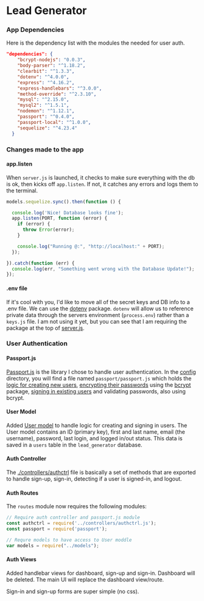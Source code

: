 # Lead Generator

### App Dependencies

Here is the dependency list with the modules the needed for user auth.

```json
"dependencies": {
    "bcrypt-nodejs": "0.0.3",
    "body-parser": "^1.18.2",
    "clearbit": "^1.3.3",
    "dotenv": "^4.0.0",
    "express": "^4.16.2",
    "express-handlebars": "^3.0.0",
    "method-override": "^2.3.10",
    "mysql": "^2.15.0",
    "mysql2": "^1.5.1",
    "nodemon": "^1.12.1",
    "passport": "^0.4.0",
    "passport-local": "^1.0.0",
    "sequelize": "^4.23.4"
  }
```

### Changes made to the app

#### app.listen

When `server.js` is launched, it checks to make sure everything with the db is ok, then kicks off `app.listen`. If not, it catches any errors and logs them to the terminal.

```javascript
models.sequelize.sync().then(function () {

  console.log('Nice! Database looks fine');
  app.listen(PORT, function (error) {
    if (error) {
      throw Error(error);
    }

    console.log("Running @:", "http://localhost:" + PORT);
  });

}).catch(function (err) {
  console.log(err, "Something went wrong with the Database Update!");
});
```

#### .env file

If it's cool with you, I'd like to move all of the secret keys and DB info to a .env file. We can use the [dotenv](https://www.npmjs.com/package/dotenv) package. `dotenv` will allow us to reference private data  through the servers environment (`process.env`) rather than a `keys.js` file. I am not using it yet, but you can see that I am requiring the package at the top of [server.js](https://github.com/abishr12/lead-generator/blob/b9406a17ebca1043b0f033f96c756a20eaa444f4/server.js#L1).

### User Authentication

#### Passport.js

[Passport.js](http://www.passportjs.org/) is the library I chose to handle user authentication. In the [config](https://github.com/abishr12/lead-generator/blob/auth/config/passport/passport.js) directory, you will find a file named `passport/passport.js` which holds the [logic for creating new users](https://github.com/abishr12/lead-generator/blob/b9406a17ebca1043b0f033f96c756a20eaa444f4/config/passport/passport.js#L9), [encrypting their passwords](https://github.com/abishr12/lead-generator/blob/b9406a17ebca1043b0f033f96c756a20eaa444f4/config/passport/passport.js#L19) using the [bcrypt](https://www.npmjs.com/package/bcrypt) package, [signing in existing users](https://github.com/abishr12/lead-generator/blob/b9406a17ebca1043b0f033f96c756a20eaa444f4/config/passport/passport.js#L54) and validating passwords, also using bcrypt.


#### User Model

Added [User model](https://github.com/abishr12/lead-generator/blob/auth/models/users.js) to handle logic for creating and signing in users. The User model contains an ID (primary key), first and last name, email (the username), password, last login, and logged in/out status. This data is saved in a `users` table in the `lead_generator` database.

#### Auth Controller

The [./controllers/authctrl](https://github.com/abishr12/lead-generator/blob/auth/controllers/authctrl.js) file is basically a set of methods that are exported to handle sign-up, sign-in, detecting if a user is signed-in, and logout.

#### Auth Routes

The `routes` module now requires the following modules: 

```javascript
// Require auth controller and passport.js module
const authctrl = require('../controllers/authctrl.js');
const passport = require('passport');

// Requre models to have access to User moddle
var models = require("../models");
```

#### Auth Views

Added handlebar views for dashboard, sign-up and sign-in. Dashboard will be deleted. The main UI will replace the dashboard view/route.

Sign-in and sign-up forms are super simple (no css).